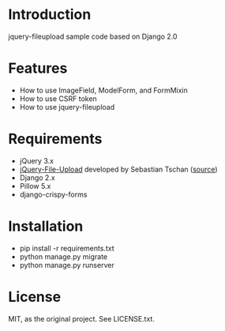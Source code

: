 # Introduction

jquery-fileupload sample code based on Django 2.0

# Features

* How to use ImageField, ModelForm, and FormMixin
* How to use CSRF token
* How to use jquery-fileupload

# Requirements

* jQuery 3.x
* [jQuery-File-Upload](http://aquantum-demo.appspot.com/file-upload) developed by Sebastian Tschan ([source](https://github.com/blueimp/jQuery-File-Upload))
* Django 2.x
* Pillow 5.x
* django-crispy-forms

# Installation

* pip install -r requirements.txt
* python manage.py migrate
* python manage.py runserver

# License

MIT, as the original project. See LICENSE.txt.
